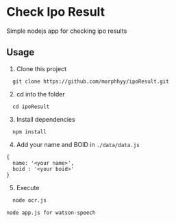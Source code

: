 # Check Ipo Result

Simple nodejs app for checking ipo results

## Usage

1. Clone this project 

```
  git clone https://github.com/morphhyy/ipoResult.git
```

2. cd into the folder

```
  cd ipoResult
```

3. Install dependencies

```
  npm install
```

4. Add your name and BOID in `./data/data.js`

```
{
  name: '<your name>',
  boid : '<your boid>'
}
```

5. Execute

```bash
  node ocr.js
```
``node app.js for watson-speech``
